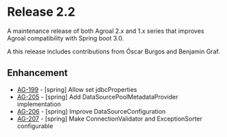 # Release 2.2

A maintenance release of both Agroal 2.x and 1.x series that improves Agroal compatibility with Spring boot 3.0. 

A this release includes contributions from Óscar Burgos and Benjamin Graf.

## Enhancement
* [AG-199](https://issues.jboss.org/browse/AG-199) - [spring] Allow set jdbcProperties
* [AG-205](https://issues.jboss.org/browse/AG-205) - [spring] Add DataSourcePoolMetadataProvider implementation
* [AG-206](https://issues.jboss.org/browse/AG-206) - [spring] Improve DataSourceConfiguration
* [AG-207](https://issues.jboss.org/browse/AG-207) - [spring] Make ConnectionValidator and ExceptionSorter configurable

